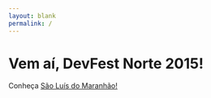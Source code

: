 ```yaml
---
layout: blank
permalink: /
---
```


# Vem aí, DevFest Norte 2015!

Conheça [São Luís do Maranhão!](http://pt.wikipedia.org/wiki/São_Luís_(Maranhão))
